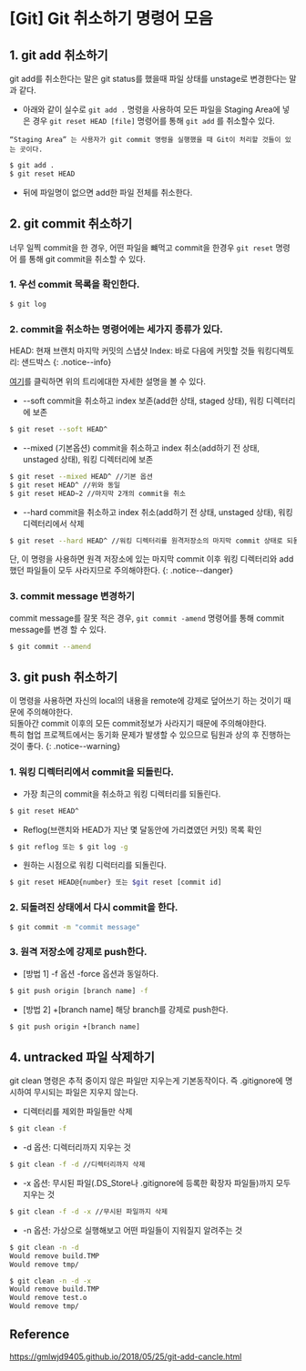 # [Git] Git 취소하기 명령어 모음
## 1. git add 취소하기
git add를 취소한다는 말은 git status를 했을때 파일 상태를 unstage로 변경한다는 말과 같다.

* 아래와 같이 실수로 `git add .` 명령을 사용하여 모든 파일을 Staging Area에 넣은 경우 `git reset HEAD [file]` 명령어를 통해 `git add` 를 취소할수 있다.

```
“Staging Area” 는 사용자가 git commit 명령을 실행했을 때 Git이 처리할 것들이 있는 곳이다.
```

```bash
$ git add .
$ git reset HEAD
```

* 뒤에 파일명이 없으면 add한 파일 전체를 취소한다.

## 2. git commit 취소하기
너무 일찍 commit을 한 경우, 어떤 파일을 뺴먹고 commit을 한경우
`git reset` 명령어 를 통해 git commit을 취소할 수 있다.

### 1. 우선 commit 목록을 확인한다.

```bash
$ git log
```
### 2. commit을 취소하는 명령어에는 세가지 종류가 있다.

HEAD: 현재 브랜치 마지막 커밋의 스냅샷
Index: 바로 다음에 커밋할 것들
워킹디렉토리: 샌드박스
{: .notice--info}

[여기](https://git-scm.com/book/ko/v2/Git-%EB%8F%84%EA%B5%AC-Reset-%EB%AA%85%ED%99%95%ED%9E%88-%EC%95%8C%EA%B3%A0-%EA%B0%80%EA%B8%B0)를 클릭하면 위의 트리에대한 자세한 설명을 볼 수 있다. 

* --soft
commit을 취소하고 index 보존(add한 상태, staged 상태), 워킹 디렉터리에 보존 

```bash
$ git reset --soft HEAD^
```
* --mixed (기본옵션)
commit을 취소하고 index 취소(add하기 전 상태, unstaged 상태), 워킹 디렉터리에 보존 

```bash
$ git reset --mixed HEAD^ //기본 옵션
$ git reset HEAD^ //위와 동일
$ git reset HEAD~2 //마지막 2개의 commit을 취소
```
* --hard 
commit을 취소하고  index 취소(add하기 전 상태, unstaged 상태), 워킹 디렉터리에서 삭제 

```bash
$ git reset --hard HEAD^ //워킹 디렉터리를 원격저장소의 마지막 commit 상태로 되돌린다.
```
단, 이 명령을 사용하면 원격 저장소에 있는 마지막 commit 이후 워킹 디렉터리와 add했던 파일들이 모두 사라지므로 주의해야한다.
{: .notice--danger}

### 3. commit message 변경하기
commit message를 잘못 적은 경우, `git commit -amend` 명령어를 통해 commit message를 변경 할 수 있다.

```bash
$ git commit --amend
```

## 3. git push 취소하기

이 명령을 사용하면 자신의 local의 내용을 remote에 강제로 덮어쓰기 하는 것이기 때문에 주의해야한다.<br>
되돌아간 commit 이후의 모든 commit정보가 사라지기 때문에 주의해야한다.<br>
특히 협업 프로젝트에서는 동기화 문제가 발생할 수 있으므로 팀원과 상의 후 진행하는것이 좋다.
{: .notice--warning}

### 1. 워킹 디렉터리에서 commit을 되돌린다.
* 가장 최근의 commit을 취소하고 워킹 디렉터리를 되돌린다.

```bash
$ git reset HEAD^
```

* Reflog(브랜치와 HEAD가 지난 몇 달동안에 가리켰였던 커밋) 목록 확인
```bash
$ git reflog 또는 $ git log -g
```

* 원하는 시점으로 워킹 디럭터리를 되돌린다.
```bash
$ git reset HEAD@{number} 또는 $git reset [commit id]
```
### 2. 되돌려진 상태에서 다시 commit을 한다.

```bash
$ git commit -m "commit message"
```

### 3. 원격 저장소에 강제로 push한다. 

* [방법 1] -f 옵션
-force 옵션과 동일하다.
```bash
$ git push origin [branch name] -f
```

* [방법 2] +[branch name]
해당 branch를 강제로 push한다.

```bash
$ git push origin +[branch name]
```
## 4. untracked 파일 삭제하기
git clean 명령은 추적 중이지 않은 파일만 지우는게 기본동작이다. 즉 .gitignore에 명시하여 무시되는 파일은 지우지 않는다.

* 디렉터리를 제외한 파일들만 삭제

```bash
$ git clean -f
```

* -d 옵션: 디렉터리까지 지우는 것

```bash
$ git clean -f -d //디렉터리까지 삭제
```
* -x 옵션: 무시된 파일(.DS_Store나 .gitignore에 등록한 확장자 파일들)까지 모두 지우는 것

```bash
$ git clean -f -d -x //무시된 파일까지 삭제
```
* -n 옵션: 가상으로 실행해보고 어떤 파일들이 지워질지 알려주는 것

```bash
$ git clean -n -d
Would remove build.TMP
Would remove tmp/

$ git clean -n -d -x
Would remove build.TMP
Would remove test.o
Would remove tmp/
```

## Reference
https://gmlwjd9405.github.io/2018/05/25/git-add-cancle.html

